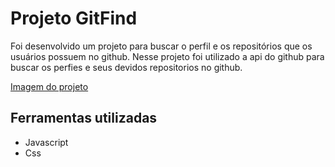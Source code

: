# Projeto GitFind 
Foi desenvolvido um projeto para buscar o perfil e os repositórios que os usuários possuem no github. Nesse projeto foi utilizado a api do github para buscar os perfies e seus devidos repositorios no github. 




[Imagem do projeto](image.png)
## Ferramentas utilizadas 
- Javascript 
- Css 



